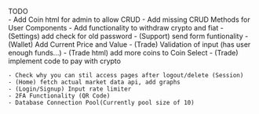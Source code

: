 TODO    
    - Add Coin html for admin to allow CRUD
    - Add missing CRUD Methods for User Components
    - Add functionality to withdraw crypto and fiat
    - (Settings) add check for old password 
    - (Support) send form funtionality
    - (Wallet) Add Current Price and Value
    - (Trade) Validation of input (has user enough funds...)
    - (Trade html) add more coins to Coin Select 
    - (Trade) implement code to pay with crypto

    - Check why you can stil access pages after logout/delete (Session)
    - (Home) fetch actual market data api, add graphs
    - (Login/Signup) Input rate limiter 
    - 2FA Functionality (QR Code)
    - Database Connection Pool(Currently pool size of 10)
